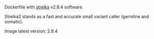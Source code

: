 Dockerfile with [strelka](https://github.com/Illumina/strelka) v2.8.4 software. 

Strelka2 stands as a fast and accurate small variant caller (germline and somatic).

Image latest version: 2.8.4
